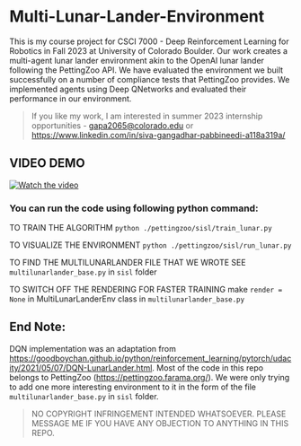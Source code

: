 # Multi-Lunar-Lander-Environment

This is my course project for CSCI 7000 - Deep Reinforcement Learning for Robotics in Fall 2023 at University of Colorado Boulder.
Our work creates a multi-agent lunar lander environment akin to the OpenAI lunar lander following the PettingZoo API. We have evaluated the environment we built
successfully on a number of compliance tests that PettingZoo provides. We implemented agents using Deep QNetworks and evaluated their performance in our environment.

> If you like my work, I am interested in summer 2023 internship opportunities - gapa2065@colorado.edu or https://www.linkedin.com/in/siva-gangadhar-pabbineedi-a118a319a/

## VIDEO DEMO
[![Watch the video](https://img.youtube.com/vi/zEJbj0CxVS0/maxresdefault.jpg)](https://youtu.be/zEJbj0CxVS0)

### You can run the code using following python command:

TO TRAIN THE ALGORITHM
```python ./pettingzoo/sisl/train_lunar.py```

TO VISUALIZE THE ENVIRONMENT
```python ./pettingzoo/sisl/run_lunar.py``` 

TO FIND THE MULTILUNARLANDER FILE THAT WE WROTE SEE
```multilunarlander_base.py``` in ```sisl``` folder

TO SWITCH OFF THE RENDERING FOR FASTER TRAINING
make ```render = None``` in MultiLunarLanderEnv class in ```multilunarlander_base.py```

## End Note:

DQN implementation was an adaptation from https://goodboychan.github.io/python/reinforcement_learning/pytorch/udacity/2021/05/07/DQN-LunarLander.html.
Most of the code in this repo belongs to PettingZoo (https://pettingzoo.farama.org/). We were only trying to add one more interesting environment to it in the form
of the file ```multilunarlander_base.py``` in ```sisl``` folder.

> NO COPYRIGHT INFRINGEMENT INTENDED WHATSOEVER. PLEASE MESSAGE ME IF YOU HAVE ANY OBJECTION TO ANYTHING IN THIS REPO.
